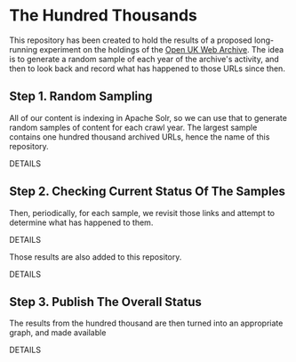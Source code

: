The Hundred Thousands
=====================

This repository has been created to hold the results of a proposed long-running experiment on the holdings of the [Open UK Web Archive](http://www.webarchive.org.uk/).  The idea is to generate a random sample of each year of the archive's activity, and then to look back and record what has happened to those URLs since then.


Step 1. Random Sampling
-----------------------

All of our content is indexing in Apache Solr, so we can use that to generate random samples of content for each crawl year. The largest sample contains one hundred thousand archived URLs, hence the name of this repository.

DETAILS



Step 2. Checking Current Status Of The Samples
----------------------------------------------

Then, periodically, for each sample, we revisit those links and attempt to determine what has happened to them.

DETAILS

Those results are also added to this repository.

DETAILS


Step 3. Publish The Overall Status
----------------------------------

The results from the hundred thousand are then turned into an appropriate graph, and made available 

DETAILS